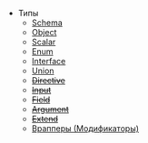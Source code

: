- Типы
    - [Schema](/sdl/schema)
    - [Object](/sdl/object)
    - [Scalar](/sdl/scalar)
    - [Enum](/sdl/enum)
    - [Interface](/sdl/interface)
    - [Union](/sdl/union)
    - ~~[Directive](/sdl/directive)~~
    - ~~[Input](/sdl/input)~~
    - ~~[Field](/sdl/field)~~
    - ~~[Argument](/sdl/argument)~~
    - ~~[Extend](/sdl/extend)~~
    - [Врапперы (Модификаторы)](/sdl/modifiers)
